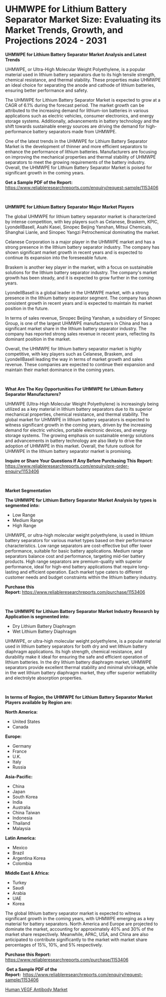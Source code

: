 <p><h1>UHMWPE for Lithium Battery Separator Market Size: Evaluating its Market Trends, Growth, and Projections 2024 - 2031</h1></p><p><strong>UHMWPE for Lithium Battery Separator Market Analysis and Latest Trends</strong></p>
<p><p>UHMWPE, or Ultra-High Molecular Weight Polyethylene, is a popular material used in lithium battery separators due to its high tensile strength, chemical resistance, and thermal stability. These properties make UHMWPE an ideal choice for separating the anode and cathode of lithium batteries, ensuring better performance and safety.</p><p>The UHMWPE for Lithium Battery Separator Market is expected to grow at a CAGR of 6.1% during the forecast period. The market growth can be attributed to the increasing demand for lithium-ion batteries in various applications such as electric vehicles, consumer electronics, and energy storage systems. Additionally, advancements in battery technology and the shift towards sustainable energy sources are driving the demand for high-performance battery separators made from UHMWPE.</p><p>One of the latest trends in the UHMWPE for Lithium Battery Separator Market is the development of thinner and more efficient separators to enhance the performance of lithium batteries. Manufacturers are focusing on improving the mechanical properties and thermal stability of UHMWPE separators to meet the growing requirements of the battery industry. Overall, the UHMWPE for Lithium Battery Separator Market is poised for significant growth in the coming years.</p></p>
<p><strong>Get a Sample PDF of the Report:&nbsp;</strong> <a href="https://www.reliableresearchreports.com/enquiry/request-sample/1153406">https://www.reliableresearchreports.com/enquiry/request-sample/1153406</a></p>
<p>&nbsp;</p>
<p><strong>UHMWPE for Lithium Battery Separator Major Market Players</strong></p>
<p><p>The global UHMWPE for lithium battery separator market is characterized by intense competition, with key players such as Celanese, Braskem, KPIC, LyondellBasell, Asahi Kasei, Sinopec Beijing Yanshan, Mitsui Chemicals, Shanghai Lianle, and Sinopec Yangzi Petrochemical dominating the market. </p><p>Celanese Corporation is a major player in the UHMWPE market and has a strong presence in the lithium battery separator industry. The company has shown significant market growth in recent years and is expected to continue its expansion into the foreseeable future.</p><p>Braskem is another key player in the market, with a focus on sustainable solutions for the lithium battery separator industry. The company's market growth has been steady, and it is expected to grow further in the coming years.</p><p>LyondellBasell is a global leader in the UHMWPE market, with a strong presence in the lithium battery separator segment. The company has shown consistent growth in recent years and is expected to maintain its market position in the future.</p><p>In terms of sales revenue, Sinopec Beijing Yanshan, a subsidiary of Sinopec Group, is one of the largest UHMWPE manufacturers in China and has a significant market share in the lithium battery separator industry. The company has reported strong sales revenue in recent years, reflecting its dominant position in the market.</p><p>Overall, the UHMWPE for lithium battery separator market is highly competitive, with key players such as Celanese, Braskem, and LyondellBasell leading the way in terms of market growth and sales revenue. These companies are expected to continue their expansion and maintain their market dominance in the coming years.</p></p>
<p>&nbsp;</p>
<p><strong>What Are The Key Opportunities For UHMWPE for Lithium Battery Separator Manufacturers?</strong></p>
<p><p>UHMWPE (Ultra-High Molecular Weight Polyethylene) is increasingly being utilized as a key material in lithium battery separators due to its superior mechanical properties, chemical resistance, and thermal stability. The global market for UHMWPE in lithium battery separators is expected to witness significant growth in the coming years, driven by the increasing demand for electric vehicles, portable electronic devices, and energy storage systems. The growing emphasis on sustainable energy solutions and advancements in battery technology are also likely to drive the adoption of UHMWPE in this market. Overall, the future outlook for UHMWPE in the lithium battery separator market is promising.</p></p>
<p><strong>Inquire or Share Your Questions If Any Before Purchasing This Report:</strong> <a href="https://www.reliableresearchreports.com/enquiry/pre-order-enquiry/1153406">https://www.reliableresearchreports.com/enquiry/pre-order-enquiry/1153406</a></p>
<p>&nbsp;</p>
<p><strong>Market Segmentation</strong></p>
<p><strong>The UHMWPE for Lithium Battery Separator Market Analysis by types is segmented into:</strong></p>
<p><ul><li>Low Range</li><li>Medium Range</li><li>High Range</li></ul></p>
<p><p>UHMWPE, or ultra-high molecular weight polyethylene, is used in lithium battery separators for various market types based on their performance characteristics. Low range separators are cost-effective but offer lower performance, suitable for basic battery applications. Medium range separators balance cost and performance, targeting mid-tier battery products. High range separators are premium-quality with superior performance, ideal for high-end battery applications that require long-lasting and efficient operation. Each market type caters to different customer needs and budget constraints within the lithium battery industry.</p></p>
<p><strong>Purchase this Report:&nbsp;</strong><a href="https://www.reliableresearchreports.com/purchase/1153406">https://www.reliableresearchreports.com/purchase/1153406</a></p>
<p>&nbsp;</p>
<p><strong>The UHMWPE for Lithium Battery Separator Market Industry Research by Application is segmented into:</strong></p>
<p><ul><li>Dry Lithium Battery Diaphragm</li><li>Wet Lithium Battery Diaphragm</li></ul></p>
<p><p>UHMWPE, or ultra-high molecular weight polyethylene, is a popular material used in lithium battery separators for both dry and wet lithium battery diaphragm applications. Its high strength, chemical resistance, and durability make it ideal for ensuring the safe and efficient operation of lithium batteries. In the dry lithium battery diaphragm market, UHMWPE separators provide excellent thermal stability and minimal shrinkage, while in the wet lithium battery diaphragm market, they offer superior wettability and electrolyte absorption properties.</p></p>
<p>&nbsp;</p>
<p><strong>In terms of Region, the UHMWPE for Lithium Battery Separator Market Players available by Region are:</strong></p>
<p>
    <p> <strong> North America: </strong>
        <ul>
            <li>United States</li>
            <li>Canada</li>
        </ul>
        </p> 
    <p> <strong> Europe: </strong>
        <ul>
            <li>Germany</li>
            <li>France</li>
            <li>U.K.</li>
            <li>Italy</li>
            <li>Russia</li>
        </ul>
        </p> 
    <p> <strong> Asia-Pacific: </strong>
        <ul>
            <li>China</li>
            <li>Japan</li>
            <li>South Korea</li>
            <li>India</li>
            <li>Australia</li>
            <li>China Taiwan</li>
            <li>Indonesia</li>
            <li>Thailand</li>
            <li>Malaysia</li>
        </ul>
        </p> 
    <p> <strong> Latin America: </strong>
        <ul>
            <li>Mexico</li>
            <li>Brazil</li>
            <li>Argentina Korea</li>
            <li>Colombia</li>
        </ul>
        </p> 
    <p> <strong> Middle East & Africa: </strong>
        <ul>
            <li>Turkey</li>
            <li>Saudi</li>
            <li>Arabia</li>
            <li>UAE</li>
            <li>Korea</li>
        </ul>
    </p>
    </p>
<p><p>The global lithium battery separator market is expected to witness significant growth in the coming years, with UHMWPE emerging as a key material for battery separators. North America and Europe are projected to dominate the market, accounting for approximately 40% and 30% of the market share respectively. Meanwhile, APAC, USA, and China are also anticipated to contribute significantly to the market with market share percentages of 15%, 10%, and 5% respectively.</p></p>
<p><strong>Purchase this Report: </strong><a href="https://www.reliableresearchreports.com/purchase/1153406">https://www.reliableresearchreports.com/purchase/1153406</a></p>
<p>&nbsp;<strong>Get a Sample PDF of the Report:&nbsp;&nbsp;</strong><a href="https://www.reliableresearchreports.com/enquiry/request-sample/1153406">https://www.reliableresearchreports.com/enquiry/request-sample/1153406</a></p>
<p><strong></strong></p>
<p><p><a href="https://bubble-tree-ea4.notion.site/Human-VEGF-Antibody-Market-Size-Growth-Outlook-from-2024-to-2031-projecting-at-Market-s-Trends-Ana-4bd514d9f4ad447c880398b49f7f999b">Human VEGF Antibody Market</a></p></p>